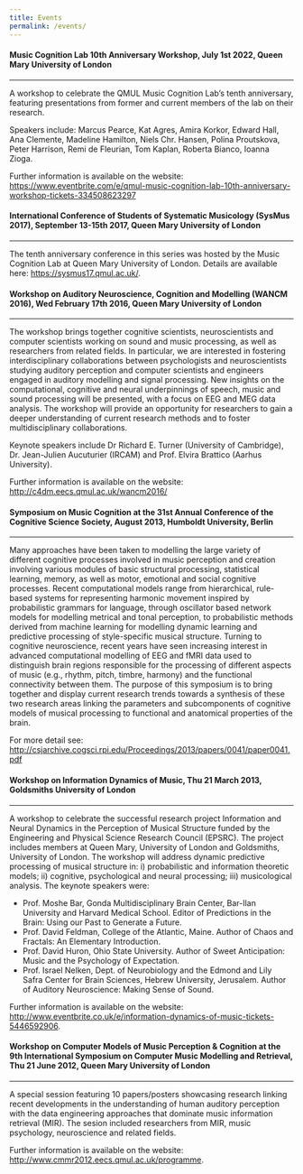 ```yaml
---
title: Events
permalink: /events/
---
```


<h4>Music Cognition Lab 10th Anniversary Workshop, July 1st 2022, Queen Mary University of London</h4>
<hr>
<p>A workshop to celebrate the QMUL Music Cognition Lab&#8217;s tenth anniversary, featuring presentations from former and current members of the lab on their research.</p>
<p>Speakers include: Marcus Pearce, Kat Agres, Amira Korkor, Edward Hall, Ana Clemente, Madeline Hamilton, Niels Chr. Hansen, Polina Proutskova, Peter Harrison, Remi de Fleurian, Tom Kaplan, Roberta Bianco, Ioanna Zioga.</p>
<p>Further information is available on the website: <a href="https://www.eventbrite.com/e/qmul-music-cognition-lab-10th-anniversary-workshop-tickets-334508623297">https://www.eventbrite.com/e/qmul-music-cognition-lab-10th-anniversary-workshop-tickets-334508623297</a></p>


<h4>International Conference of Students of Systematic Musicology (SysMus 2017), September 13-15th 2017, Queen Mary University of London</h4>
<hr>
<p>The tenth anniversary conference in this series was hosted by the Music Cognition Lab at Queen Mary University of London. Details are available here: <a href="https://sysmus17.qmul.ac.uk/">https://sysmus17.qmul.ac.uk/</a>.</p>


<h4>Workshop on Auditory Neuroscience, Cognition and Modelling (WANCM 2016), Wed February 17th 2016, Queen Mary University of London</h4>
<hr>
<p>The workshop brings together cognitive scientists, neuroscientists and computer scientists working on sound and music processing, as well as researchers from related fields. In particular, we are interested in fostering interdisciplinary collaborations between psychologists and neuroscientists studying auditory perception and computer scientists and engineers engaged in auditory modelling and signal processing. New insights on the computational, cognitive and neural underpinnings of speech, music and sound processing will be presented, with a focus on EEG and MEG data analysis. The workshop will provide an opportunity for researchers to gain a deeper understanding of current research methods and to foster multidisciplinary collaborations.</p>
<p>Keynote speakers include Dr Richard E. Turner (University of Cambridge), Dr. Jean-Julien Aucuturier (IRCAM) and Prof. Elvira Brattico (Aarhus University).</p>
<p>Further information is available on the website: <a href="http://c4dm.eecs.qmul.ac.uk/wancm2016/">http://c4dm.eecs.qmul.ac.uk/wancm2016/</a></p>


<h4>Symposium on Music Cognition at the 31st Annual Conference of the Cognitive Science Society, August 2013, Humboldt University, Berlin</h4>
<hr>
<p>Many approaches have been taken to modelling the large variety of different cognitive processes involved in music perception and creation involving various modules of basic structural processing, statistical learning, memory, as well as motor, emotional and social cognitive processes. Recent computational models range from hierarchical, rule-based systems for representing harmonic movement inspired by probabilistic grammars for language, through oscillator based network models for modelling metrical and tonal perception, to probabilistic methods derived from machine learning for modelling dynamic learning and predictive processing of style-specific musical structure. Turning to cognitive neuroscience, recent years have seen increasing interest in advanced computational modelling of EEG and fMRI data used to distinguish brain regions responsible for the processing of different aspects of music (e.g., rhythm, pitch, timbre, harmony) and the functional connectivity between them. The purpose of this symposium is to bring together and display current research trends towards a synthesis of these two research areas linking the parameters and subcomponents of cognitive models of musical processing to functional and anatomical properties of the brain.</p>
<p>For more detail see: <a href="http://csjarchive.cogsci.rpi.edu/Proceedings/2013/papers/0041/paper0041.pdf">http://csjarchive.cogsci.rpi.edu/Proceedings/2013/papers/0041/paper0041.pdf</a></p>


<h4>Workshop on Information Dynamics of Music, Thu 21 March 2013, Goldsmiths University of London</h4>
<hr>
<p>A workshop to celebrate the successful research project Information and Neural Dynamics in the Perception of Musical Structure funded by the Engineering and Physical Science Research Council (EPSRC). The project includes members at Queen Mary, University of London and Goldsmiths, University of London. The workshop will address dynamic predictive processing of musical structure in: i) probabilistic and information theoretic models; ii) cognitive, psychological and neural processing; iii) musicological analysis. The keynote speakers were:</p>
<ul>
<li>Prof. Moshe Bar, Gonda Multidisciplinary Brain Center, Bar-Ilan University and Harvard Medical School. Editor of Predictions in the Brain: Using our Past to Generate a Future.</li>
<li>Prof. David Feldman, College of the Atlantic, Maine. Author of Chaos and Fractals: An Elementary Introduction.</li>
<li>Prof. David Huron, Ohio State University. Author of Sweet Anticipation: Music and the Psychology of Expectation.</li>
<li>Prof. Israel Nelken, Dept. of Neurobiology and the Edmond and Lily Safra Center for Brain Sciences, Hebrew University, Jerusalem. Author of Auditory Neuroscience: Making Sense of Sound.</li>
</ul>
<p>Further information is available on the website: <a href="http://www.eventbrite.co.uk/e/information-dynamics-of-music-tickets-5446592906">http://www.eventbrite.co.uk/e/information-dynamics-of-music-tickets-5446592906</a>.</p>


<h4>Workshop on Computer Models of Music Perception &amp; Cognition at the 9th International Symposium on Computer Music Modelling and Retrieval, Thu 21 June 2012, Queen Mary University of London</h4>
<hr>
<p>A special session featuring 10 papers/posters showcasing research linking recent developments in the understanding of human auditory perception with the data engineering approaches that dominate music information retrieval (MIR). The sesion included researchers from MIR, music psychology, neuroscience and related fields.</p>
<p>Further information is available on the website: <a href="http://www.cmmr2012.eecs.qmul.ac.uk/programme">http://www.cmmr2012.eecs.qmul.ac.uk/programme</a>.</p>
